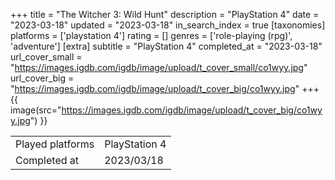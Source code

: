 +++
title = "The Witcher 3: Wild Hunt"
description = "PlayStation 4"
date = "2023-03-18"
updated = "2023-03-18"
in_search_index = true
[taxonomies]
platforms = ['playstation 4']
rating = []
genres = ['role-playing (rpg)', 'adventure']
[extra]
subtitle = "PlayStation 4"
completed_at = "2023-03-18"
url_cover_small = "https://images.igdb.com/igdb/image/upload/t_cover_small/co1wyy.jpg"
url_cover_big = "https://images.igdb.com/igdb/image/upload/t_cover_big/co1wyy.jpg"
+++
{{ image(src="https://images.igdb.com/igdb/image/upload/t_cover_big/co1wyy.jpg") }}

|              |            |
| ------------ | ---------- |
| Played platforms    | PlayStation 4 |
| Completed at | 2023/03/18 |

